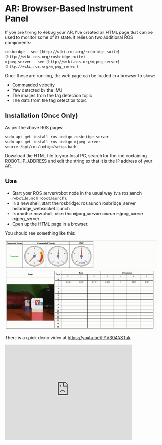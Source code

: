 # AR: Browser-Based Instrument Panel

If you are trying to debug your AR, I've created an HTML page that can be used to monitor some of its state. It relies on two additional ROS components:

    rosbridge - see [http://wiki.ros.org/rosbridge_suite](http://wiki.ros.org/rosbridge_suite)
    mjpeg_server - see [http://wiki.ros.org/mjpeg_server](http://wiki.ros.org/mjpeg_server)

Once these are running, the web page can be loaded in a browser to show:

* Commanded velocity
* Yaw detected by the IMU
* The images from the tag detection topic
* The data from the tag detection topic

## Installation (Once Only)

As per the above ROS pages:

    sudo apt-get install ros-indigo-rosbridge-server
    sudo apt-get install ros-indigo-mjpeg-server
    source /opt/ros/indigo/setup.bash

Download the HTML file to your local PC, search for the line containing ROBOT_IP_ADDRESS and edit the string so that it is the IP address of your AR.

## Use

* Start your ROS server/robot node in the usual way (via roslaunch robot_launch robot.launch).
* In a new shell, start the rosbridge: roslaunch rosbridge_server rosbridge_websocket.launch
* In another new shell, start the mjpeg_server: rosrun mjpeg_server mjpeg_server
* Open up the HTML page in a browser.

You should see something like this:
  
<img src="ar-monitoring-example.png" alt="Browser Screenshot" width="600px"/>

There is a quick demo video at https://youtu.be/RYV304ASTuk

<iframe width="420" height="315" src="https://www.youtube.com/embed/RYV304ASTuk" frameborder="0" allowfullscreen></iframe>